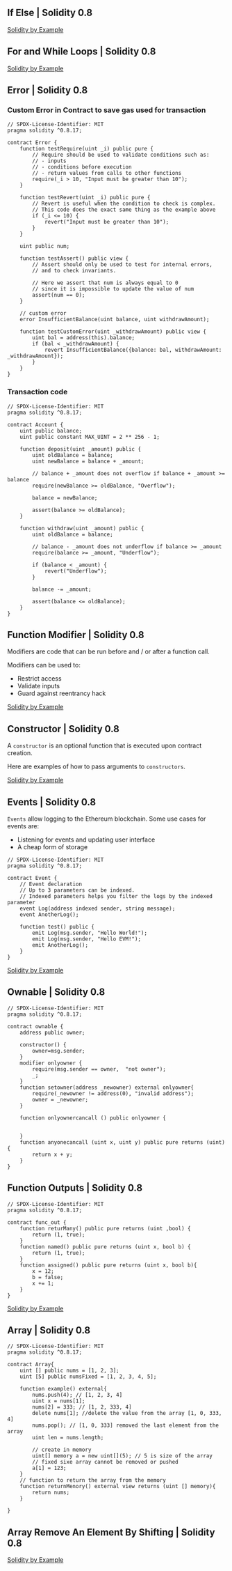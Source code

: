 ## ****If Else | Solidity 0.8****

[Solidity by Example](https://solidity-by-example.org/if-else/)

## ****For and While Loops | Solidity 0.8****

[Solidity by Example](https://solidity-by-example.org/loop/)

## ****Error | Solidity 0.8****

### Custom Error in Contract to save gas used for transaction

```solidity
// SPDX-License-Identifier: MIT
pragma solidity ^0.8.17;

contract Error {
    function testRequire(uint _i) public pure {
        // Require should be used to validate conditions such as:
        // - inputs
        // - conditions before execution
        // - return values from calls to other functions
        require(_i > 10, "Input must be greater than 10");
    }

    function testRevert(uint _i) public pure {
        // Revert is useful when the condition to check is complex.
        // This code does the exact same thing as the example above
        if (_i <= 10) {
            revert("Input must be greater than 10");
        }
    }

    uint public num;

    function testAssert() public view {
        // Assert should only be used to test for internal errors,
        // and to check invariants.

        // Here we assert that num is always equal to 0
        // since it is impossible to update the value of num
        assert(num == 0);
    }

    // custom error
    error InsufficientBalance(uint balance, uint withdrawAmount);

    function testCustomError(uint _withdrawAmount) public view {
        uint bal = address(this).balance;
        if (bal < _withdrawAmount) {
            revert InsufficientBalance({balance: bal, withdrawAmount: _withdrawAmount});
        }
    }
}
```

### Transaction code

```solidity
// SPDX-License-Identifier: MIT
pragma solidity ^0.8.17;

contract Account {
    uint public balance;
    uint public constant MAX_UINT = 2 ** 256 - 1;

    function deposit(uint _amount) public {
        uint oldBalance = balance;
        uint newBalance = balance + _amount;

        // balance + _amount does not overflow if balance + _amount >= balance
        require(newBalance >= oldBalance, "Overflow");

        balance = newBalance;

        assert(balance >= oldBalance);
    }

    function withdraw(uint _amount) public {
        uint oldBalance = balance;

        // balance - _amount does not underflow if balance >= _amount
        require(balance >= _amount, "Underflow");

        if (balance < _amount) {
            revert("Underflow");
        }

        balance -= _amount;

        assert(balance <= oldBalance);
    }
}
```

## ****Function Modifier | Solidity 0.8****

Modifiers are code that can be run before and / or after a function call.

Modifiers can be used to:

- Restrict access
- Validate inputs
- Guard against reentrancy hack

[Solidity by Example](https://solidity-by-example.org/function-modifier/)

## ****Constructor | Solidity 0.8****

A `constructor` is an optional function that is executed upon contract creation.

Here are examples of how to pass arguments to `constructors`.

[Solidity by Example](https://solidity-by-example.org/constructor/)

## Events ****| Solidity 0.8****

`Events` allow logging to the Ethereum blockchain. Some use cases for events are:

- Listening for events and updating user interface
- A cheap form of storage

```solidity
// SPDX-License-Identifier: MIT
pragma solidity ^0.8.17;

contract Event {
    // Event declaration
    // Up to 3 parameters can be indexed.
    // Indexed parameters helps you filter the logs by the indexed parameter
    event Log(address indexed sender, string message);
    event AnotherLog();

    function test() public {
        emit Log(msg.sender, "Hello World!");
        emit Log(msg.sender, "Hello EVM!");
        emit AnotherLog();
    }
}
```

[Solidity by Example](https://solidity-by-example.org/events/)

## ****Ownable | Solidity 0.8****

```solidity
// SPDX-License-Identifier: MIT
pragma solidity ^0.8.17;

contract ownable {
    address public owner;

    constructor() {
        owner=msg.sender;
    }
    modifier onlyowner {
        require(msg.sender == owner,  "not owner");
        _;
    }
    function setowner(address _newowner) external onlyowner{
        require(_newowner != address(0), "invalid address");
        owner = _newowner;
    }

    function onlyownercancall () public onlyowner {
        
        
    }
    function anyonecancall (uint x, uint y) public pure returns (uint) {
        return x + y;
    }
}
```

## ****Function Outputs | Solidity 0.8****

```solidity
// SPDX-License-Identifier: MIT
pragma solidity ^0.8.17;

contract func_out {
    function returMany() public pure returns (uint ,bool) {
        return (1, true);
    }
    function named() public pure returns (uint x, bool b) {
        return (1, true);
    }
    function assigned() public pure returns (uint x, bool b){
        x = 12;
        b = false;
        x += 1;
    }
}
```

[Solidity by Example](https://solidity-by-example.org/function/)

## ****Array | Solidity 0.8****

```solidity
// SPDX-License-Identifier: MIT
pragma solidity ^0.8.17;

contract Array{
    uint [] public nums = [1, 2, 3];
    uint [5] public numsFixed = [1, 2, 3, 4, 5];

    function example() external{
        nums.push(4); // [1, 2, 3, 4]
        uint x = nums[1];
        nums[2] = 333; // [1, 2, 333, 4]
        delete nums[1]; //delete the value from the array [1, 0, 333, 4]
        nums.pop(); // [1, 0, 333] removed the last element from the array
        uint len = nums.length;

        // create in memory
        uint[] memory a = new uint[](5); // 5 is size of the array
        // fixed sixe array cannot be removed or pushed
        a[1] = 123;
    }
    // function to return the array from the memory
    function returnMenory() external view returns (uint [] memory){
        return nums;
    }

}
```

## ****Array Remove An Element By Shifting | Solidity 0.8****

[Solidity by Example](https://solidity-by-example.org/array/)
